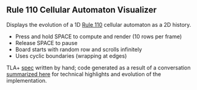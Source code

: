 ## Rule 110 Cellular Automaton Visualizer

Displays the evolution of a 1D [Rule 110](https://mathworld.wolfram.com/Rule110.html) cellular automaton as a 2D history.

- Press and hold SPACE to compute and render (10 rows per frame)
- Release SPACE to pause
- Board starts with random row and scrolls infinitely
- Uses cyclic boundaries (wrapping at edges)

TLA+ [spec](spec.tla) written by hand; code generated as a result of a conversation [summarized here](conv.md) for technical highlights and evolution of the implementation.